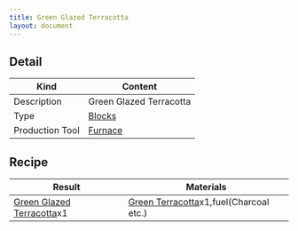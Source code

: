 ```yaml
---
title: Green Glazed Terracotta
layout: document
---
```

## Detail

|Kind|Content|
|---|---|
|Description|Green Glazed Terracotta|
|Type|[Blocks](Blocks)|
|Production Tool|[Furnace](Furnace)|

## Recipe

|Result|Materials|
|---|---|
|[Green Glazed Terracotta](Green_Glazed_Terracotta)x1|[Green Terracotta](Green_Terracotta)x1,fuel(Charcoal etc.)|
